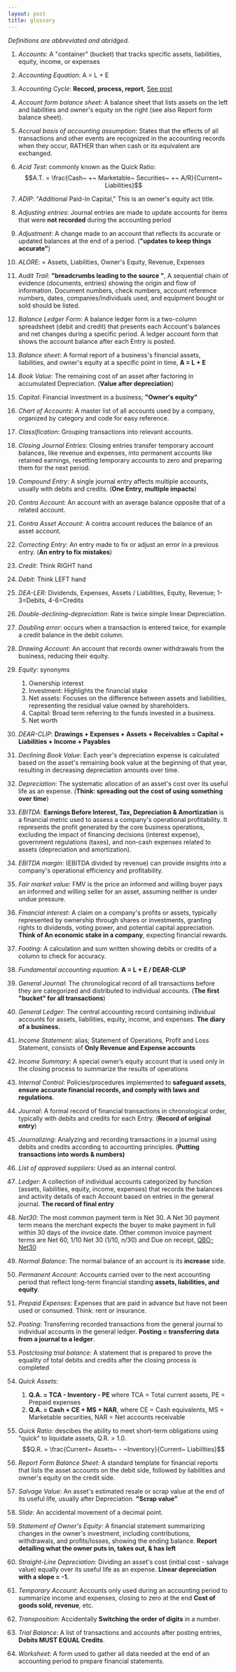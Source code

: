 ```yaml
---
layout: post
title: glossary
---
```


*Definitions are abbreviated and abridged.*  


1. *Accounts*: A "container" (bucket) that tracks specific assets, liabilities, equity, income, or expenses

2. *Accounting Equation*: A = L + E   

3. *Accounting Cycle*: **Record, process, report**, [See post](https://mcc-us.github.io/2023-12-25-accounting-cycle.html)

4. *Account form balance sheet*: A balance sheet that lists assets on the left and liabilities and owner's equity on the right (see also Report form balance sheet).   

5. *Accrual basis of accounting assumption*: States that the effects of all transactions and other events are recognized in the accounting records when they occur, RATHER than when cash or its equivalent are exchanged.   

1. *Acid Test*: commonly known as the Quick Ratio:
$$A.T. =  \frac{Cash~ +~ Marketable~ Securities~ +~ A/R}{Current~ Liabilities}$$

6. *ADIP*: "Additional Paid-In Capital," This is an owner's equity act title.    
   
7. *Adjusting entries*: Journal entries are made to update accounts for items that were **not recorded** during the accounting period 

8. *Adjustment*: A change made to an account that reflects its accurate or updated balances at the end of a period. (**"updates to keep things accurate"**)   

9.  *ALORE*: = Assets, Liabilities, Owner's Equity, Revenue, Expenses   

10. *Audit Trail*: **"breadcrumbs leading to the source "**, A sequential chain of evidence (documents, entries) showing the origin and flow of information. Document numbers, check numbers, account reference numbers, dates, companies/individuals used, and equipment bought or sold should be listed.    

11. *Balance Ledger Form*: A balance ledger form is a two-column spreadsheet (debit and credit) that presents each Account's balances and net changes during a specific period. A ledger account form that shows the account balance after each Entry is posted.   

12. *Balance sheet*: A formal report of a business's financial assets, liabilities, and owner's equity at a specific point in time, **A = L + E**   

13. *Book Value*: The remaining cost of an asset after factoring in accumulated Depreciation. (**Value after depreciation**)   

14. *Capital*: Financial investment in a business; **"Owner's equity"**   

15. *Chart of Accounts*: A master list of all accounts used by a company, organized by category and code for easy reference.   

16. *Classification*: Grouping transactions into relevant accounts.   

17. *Closing Journal Entries*: Closing entries transfer temporary account balances, like revenue and expenses, into permanent accounts like retained earnings, resetting temporary accounts to zero and preparing them for the next period.   

18. *Compound Entry*: A single journal entry affects multiple accounts, usually with debits and credits. (**One Entry, multiple impacts**)   

19. *Contra Account*: An account with an average balance opposite that of a related account.   

20. *Contra Asset Account*: A contra account reduces the balance of an asset account. 

21. *Correcting Entry*: An entry made to fix or adjust an error in a previous entry. (**An entry to fix mistakes**) 

22. *Credit*: Think RIGHT hand

23. *Debit*: Think LEFT hand 

24. *DEA-LER*: Dividends, Expenses, Assets / Liabilities, Equity, Revenue; 1-3=Debits, 4-6=Credits   

25. *Double-declining-depreciation*: Rate is twice simple linear Depreciation.   

26. *Doubling error*: occurs when a transaction is entered twice, for example a credit balance in the debit column.   

27. *Drawing Account*: An account that records owner withdrawals from the business, reducing their equity.   

28. *Equity*: synonyms   
    1. Ownership interest   
    2. Investment: Highlights the financial stake   
    3. Net assets: Focuses on the difference between assets and liabilities, representing the residual value owned by shareholders.   
    4. Capital: Broad term referring to the funds invested in a business.   
    5. Net worth   

30. *DEAR-CLIP*: **Drawings + Expenses + Assets + Receivables = Capital + Liabilities + Income + Payables**   

31. *Declining Book Value*: Each year's depreciation expense is calculated based on the asset's remaining book value at the beginning of that year, resulting in decreasing depreciation amounts over time.
    
32. *Depreciation*: The systematic allocation of an asset's cost over its useful life as an expense. (**Think: spreading out the cost of using something over time**)   

33. *EBITDA*: **Earnings Before Interest, Tax, Depreciation & Amortization** is a financial metric used to assess a company's operational profitability. It represents the profit generated by the core business operations, excluding the impact of financing decisions (interest expense), government regulations (taxes), and non-cash expenses related to assets (depreciation and amortization).

34. *EBITDA margin*: (EBITDA divided by revenue) can provide insights into a company's operational efficiency and profitability.

35. *Fair market value*: FMV is the price an informed and willing buyer pays an informed and willing seller for an asset, assuming neither is under undue pressure. 
   
36. *Financial interest*: A claim on a company's profits or assets, typically represented by ownership through shares or investments, granting rights to dividends, voting power, and potential capital appreciation. **Think of An economic stake in a company**, expecting financial rewards.   

37. *Footing*: A calculation and sum written showing debits or credits of a column to check for accuracy.   

38. *Fundamental accounting equation*: **A = L + E / DEAR-CLIP**   

39. *General Journal*: The chronological record of all transactions before they are categorized and distributed to individual accounts. (**The first "bucket" for all transactions**)   

40. *General Ledger*: The central accounting record containing individual accounts for assets, liabilities, equity, income, and expenses. **The diary of a business.**   
    
41. *Income Statement*: alias; Statement of Operations, Profit and Loss Statement, consists of **Only Revenue and Expense accounts**     

42. *Income Summary*: A special owner’s equity account that is used only in the closing process to summarize the results of operations
   
43. *Internal Control*: Policies/procedures implemented to **safeguard assets, ensure accurate financial records, and comply with laws and regulations**.   
   
44. *Journal*: A formal record of financial transactions in chronological order, typically with debits and credits for each Entry. (**Record of original entry**)   

45. *Journalizing*: Analyzing and recording transactions in a journal using debits and credits according to accounting principles. (**Putting transactions into words & numbers)**   
    
46. *List of approved suppliers*: Used as an internal control.   

47. *Ledger*: A collection of individual accounts categorized by function (assets, liabilities, equity, income, expenses) that records the balances and activity details of each Account based on entries in the general journal. **The record of final entry**   
    
48. *Net30*: The most common payment term is Net 30. A Net 30 payment term means the merchant expects the buyer to make payment in full within 30 days of the invoice date. Other common invoice payment terms are Net 60, 1/10 Net 30 (1/10, n/30) and Due on receipt, [QBO-Net30](https://quickbooks.intuit.com/r/e-commerce/what-do-net30-and-other-invoice-payment-terms-mean/)
    
49. *Normal Balance*: The normal balance of an account is its **increase** side.   

50. *Permanent Account*: Accounts carried over to the next accounting period that reflect long-term financial standing **assets, liabilities, and equity**.   

51. *Prepaid Expenses*: Expenses that are paid in advance but have not been used or consumed. Think: rent or insurance.   
   
52. *Posting*: Transferring recorded transactions from the general journal to individual accounts in the general ledger. **Posting = transferring data from a journal to a ledger**.    
   
53. *Postclosing trial balance*: A statement that is prepared to prove the equality of total debits and credits after the closing process is completed

1. *Quick Assets*: 
   1. **Q.A. = TCA - Inventory - PE** where TCA = Total current assets, PE = Prepaid expenses​
   1. **Q.A. = Cash + CE + MS + NAR**, where CE = Cash equivalents, MS = Marketable securities, NAR = Net accounts receivable​

1. *Quick Ratio*: descibes the ability to meet short-term obligations using "quick" to liquidate assets, Q.R. > 1.0. $$Q.R. = \frac{Current~ Assets~ - ~Inventory}{Current~ Liabilities}$$

54. *Report Form Balance Sheet*: A standard template for financial reports that lists the asset accounts on the debit side, followed by liabilities and owner's equity on the credit side.   

55. *Salvage Value*: An asset's estimated resale or scrap value at the end of its useful life, usually after Depreciation. **"Scrap value"**   

56. *Slide*: An accidental movement of a decimal point.   

57. *Statement of Owner's Equity:* A financial statement summarizing changes in the owner's investment, including contributions, withdrawals, and profits/losses, showing the ending balance. **Report detailing what the owner puts in, takes out, & has left**   

58. *Straight-Line Depreciation*: Dividing an asset's cost (initial cost - salvage value) equally over its useful life as an expense. **Linear depreciation with a slope = -1.**   

59. *Temporary Account*: Accounts only used during an accounting period to summarize income and expenses, closing to zero at the end **Cost of goods sold, revenue**, etc.    

60. *Transposition*: Accidentally **Switching the order of digits** in a number.   

61. *Trial Balance*: A list of transactions and accounts after posting entries, **Debits MUST EQUAL Credits**.    

62. *Worksheet*: A form used to gather all data needed at the end of an accounting period to prepare financial statements.   